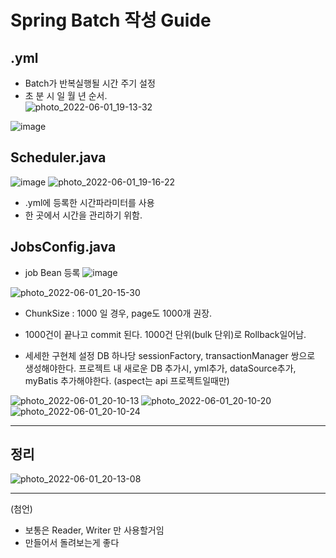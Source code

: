 # Spring Batch 작성 Guide

## .yml
- Batch가 반복실행될 시간 주기 설정
- 초 분 시 일 월 년 순서.    
![photo_2022-06-01_19-13-32](https://user-images.githubusercontent.com/104426801/171381724-f4fa5773-bcd5-4da1-9d58-b7a3a7e0dc5c.jpg)

![image](https://user-images.githubusercontent.com/104426801/171381705-8454b9ba-2087-40c3-b7f9-6d0e8bd18781.png)


## Scheduler.java
![image](https://user-images.githubusercontent.com/104426801/171382472-239e8f31-aadb-430c-a8d0-fc3c915b1007.png)
![photo_2022-06-01_19-16-22](https://user-images.githubusercontent.com/104426801/171382514-f1edca4a-2245-4a5a-8019-845ed707086e.jpg)

- .yml에 등록한 시간파라미터를 사용
- 한 곳에서 시간을 관리하기 위함.

## JobsConfig.java
- job Bean 등록
![image](https://user-images.githubusercontent.com/104426801/171383401-b019f423-ebfa-4af4-86ba-091dc22ceb8a.png)

![photo_2022-06-01_20-15-30 ](https://user-images.githubusercontent.com/104426801/171392073-af2d1ab3-a818-4485-ba25-47300335c9d3.jpg)


* ChunkSize : 1000 일 경우, page도 1000개 권장.
* 1000건이 끝나고 commit 된다. 1000건 단위(bulk 단위)로 Rollback일어남.

* 세세한 구현체 설정
DB 하나당 sessionFactory, transactionManager 쌍으로 생성해야한다.
프로젝트 내 새로운 DB 추가시, yml추가, dataSource추가, myBatis 추가해야한다. (aspect는 api 프로젝트일때만)

![photo_2022-06-01_20-10-13](https://user-images.githubusercontent.com/104426801/171391165-42b5c877-c64f-49cd-8247-a7524acd0502.jpg)
![photo_2022-06-01_20-10-20](https://user-images.githubusercontent.com/104426801/171391171-fd3ffbeb-83c8-488b-bd9a-6e23bc6ea1a9.jpg)
![photo_2022-06-01_20-10-24](https://user-images.githubusercontent.com/104426801/171391178-6c59301a-1d40-49d4-9b50-8eb14d372680.jpg)

*****

## 정리
![photo_2022-06-01_20-13-08](https://user-images.githubusercontent.com/104426801/171391651-37d21c78-db90-49ca-b139-4bf06718d71e.jpg)



*****


(첨언)
* 보통은 Reader, Writer 만 사용할거임
* 만들어서 돌려보는게 좋다

